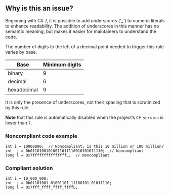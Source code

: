 ## Why is this an issue?
 
Beginning with C# 7, it is possible to add underscores ('\_') to numeric literals to enhance readability. The addition of underscores in this manner has no semantic meaning, but makes it easier for maintainers to understand the code.
 
The number of digits to the left of a decimal point needed to trigger this rule varies by base.

| Base | Minimum digits |
| --- | --- |
| binary | 9 |
| decimal | 6 |
| hexadecimal | 9 |

It is only the presence of underscores, not their spacing that is scrutinized by this rule.
 
**Note** that this rule is automatically disabled when the project’s `C# version` is lower than `7`.
 
### Noncompliant code example

    int i = 10000000;  // Noncompliant; is this 10 million or 100 million?
    int  j = 0b01101001010011011110010101011110;  // Noncompliant
    long l = 0x7fffffffffffffffL;  // Noncompliant

### Compliant solution

    int i = 10_000_000;
    int  j = 0b01101001_01001101_11100101_01011110;
    long l = 0x7fff_ffff_ffff_ffffL;